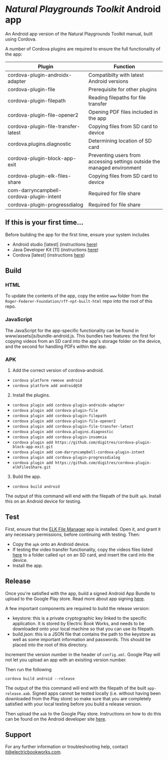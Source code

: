 # *Natural Playgrounds Toolkit* Android app

An Android app version of the Natural Playgrounds Toolkit manual, built using Cordova. 

A number of Cordova plugins are required to ensure the full functionality of the app:

| Plugin | Function |
|---|---|
| cordova-plugin-androidx-adapter | Compatibilty with latest Android versions |
| cordova-plugin-file | Prerequisite for other plugins |
| cordova-plugin-filepath | Reading filepaths for file transfer |
| cordova-plugin-file-opener2 | Opening PDF files included in the app |
| cordova-plugin-file-transfer-latest | Copying files from SD card to device |
| cordova.plugins.diagnostic | Determining location of SD card |
| cordova-plugin-block-app-exit | Preventing users from accessing settings outside the managed environment |
| cordova-plugin-elk-files-share | Copying files from SD card to device |
| com-darryncampbell-cordova-plugin-intent | Required for file share |
| cordova-plugin-progressdialog | Required for file share |


## If this is your first time...

Before building the app for the first time, ensure your system includes

* Android studio [latest] (instructions [here](https://developer.android.com/studio/install))
* Java Developer Kit [11] (instructions [here](https://www.oracle.com/java/technologies/downloads/#java11))
* Cordova [latest] (instructions [here](https://cordova.apache.org/docs/en/latest/guide/cli/#installing-the-cordova-cli))

## Build

### HTML

To update the contents of the app, copy the entire `www` folder from the `Roger-Federer-Foundation/rff-npt-built-html` repo into the root of this repo.

### JavaScript

The JavaScript for the app-specific functionality can be found in www/assets/js/bundle-android.js. This bundles two features: the first for copying videos from an SD card into the app's storage folder on the device, and the second for handling PDFs within the app.

### APK

1. Add the correct version of cordova-android.

- `cordova platform remove android`
- `cordova platform add android@10`

2. Install the plugins.

- `cordova plugin add cordova-plugin-androidx-adapter`
- `cordova plugin add cordova-plugin-file`
- `cordova plugin add cordova-plugin-filepath`
- `cordova plugin add cordova-plugin-file-opener2`
- `cordova plugin add cordova-plugin-file-transfer-latest`
- `cordova plugin add cordova.plugins.diagnostic`
- `cordova plugin add cordova-plugin-insomnia`
- `cordova plugin add https://github.com/digitres/cordova-plugin-block-app-exit.git`
- `cordova plugin add com-darryncampbell-cordova-plugin-intent`
- `cordova plugin add cordova-plugin-progressdialog`
- `cordova plugin add https://github.com/digitres/cordova-plugin-elkFilesShare.git`

3. Build the app.

- `cordova build android` 

The output of this command will end with the filepath of the built `apk`. Install this on an Android device for testing.

## Test

First, ensure that the [ELK File Manager](https://play.google.com/store/apps/details?id=org.rff.digitres.elkfilemanager) app is installed. Open it, and grant it any necessary permissions, before continuing with testing. Then:

- Copy the `apk` onto an Android device. 
- If testing the video transfer functionality, copy the videos files listed [here](https://rff.ebw.co/URLList.json) to a folder called `npt` on an SD card, and insert the card into the device.
- Install the app.

## Release

Once you're satisfied with the app, build a signed Android App Bundle to upload to the Google Play store. Read more about app signing [here](https://developer.android.com/studio/publish/app-signing). 

A few important components are required to build the release version:

* keystore: this is a private cryptographic key linked to the specific application. It is stored by Electric Book Works, and needs to be downloaded onto your local machine so that you can use its filepath.
* build.json: this is a JSON file that contains the path to the keystore as well as some important information and passwords. This should be placed into the root of this directory.

Increment the version number in the header of `config.xml`. Google Play will not let you upload an app with an exisiting version number.

Then run the following

`cordova build android --release`

The output of the this command will end with the filepath of the built `app-release.aab`. Signed apps cannot be tested locally (i.e. without having been downloaded from the Play store) so make sure that you are completely satisfied with your local testing before you build a release version. 

Then upload the `aab` to the Google Play store. Instructions on how to do this can be found on the Android developer site [here](https://play.google.com/console/about/guides/releasewithconfidence/).

## Support

For any further information or troubleshooting help, contact [it@electricbookworks.com](mailto:it@electricbookworks.com).